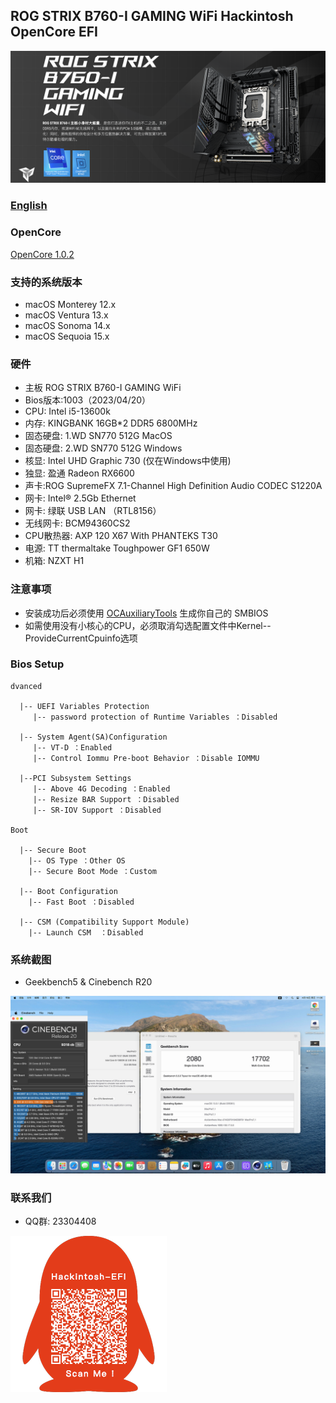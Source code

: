 ## ROG STRIX B760-I GAMING WiFi Hackintosh OpenCore EFI

![image](ScreenShot/ROGB760I.png)

### [English](https://github.com/hackintosh-efi/ROG-STRIX-B760-I-GAMING-OpenCore)

### OpenCore

[OpenCore 1.0.2](https://github.com/acidanthera/OpenCorePkg)

### 支持的系统版本

- macOS Monterey 12.x
- macOS Ventura    13.x
- macOS Sonoma   14.x 
- macOS Sequoia   15.x 

### 硬件

- 主板 ROG STRIX B760-I GAMING WiFi
- Bios版本:1003（2023/04/20）
- CPU: Intel i5-13600k
- 内存: KINGBANK 16GB*2 DDR5 6800MHz
- 固态硬盘: 1.WD SN770 512G MacOS
- 固态硬盘: 2.WD SN770 512G Windows
- 核显: Intel UHD Graphic 730 (仅在Windows中使用)
- 独显: 盈通 Radeon RX6600
- 声卡:ROG SupremeFX 7.1-Channel High Definition Audio CODEC S1220A
- 网卡: Intel® 2.5Gb Ethernet
- 网卡: 绿联 USB LAN （RTL8156）
- 无线网卡: BCM94360CS2
- CPU散热器: AXP 120 X67 With PHANTEKS T30
- 电源: TT thermaltake Toughpower GF1 650W
- 机箱: NZXT H1

### 注意事项

 - 安装成功后必须使用 [OCAuxiliaryTools](https://github.com/ic005k/OCAuxiliaryTools) 生成你自己的 SMBIOS
 - 如需使用没有小核心的CPU，必须取消勾选配置文件中Kernel--ProvideCurrentCpuinfo选项

### Bios Setup

```
dvanced

  |-- UEFI Variables Protection
     |-- password protection of Runtime Variables ：Disabled
     
  |-- System Agent(SA)Configuration
     |-- VT-D ：Enabled
     |-- Control Iommu Pre-boot Behavior ：Disable IOMMU
	   
  |--PCI Subsystem Settings
     |-- Above 4G Decoding ：Enabled
     |-- Resize BAR Support ：Disabled
     |-- SR-IOV Support ：Disabled
   
Boot

  |-- Secure Boot
    |-- OS Type ：Other OS
    |-- Secure Boot Mode ：Custom
      
  |-- Boot Configuration
    |-- Fast Boot ：Disabled
      
  |-- CSM (Compatibility Support Module)
    |-- Launch CSM  ：Disabled
```


### 系统截图

 - Geekbench5 & Cinebench R20

![image](ScreenShot/geekbenchR20.jpg)


### 联系我们

 - QQ群: 23304408

![image](ScreenShot/QRCode.png)